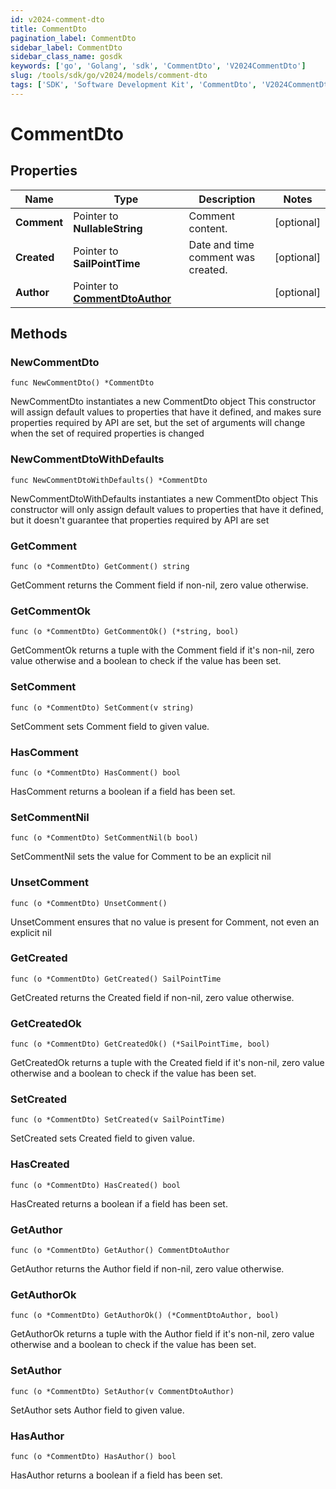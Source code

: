 ```yaml
---
id: v2024-comment-dto
title: CommentDto
pagination_label: CommentDto
sidebar_label: CommentDto
sidebar_class_name: gosdk
keywords: ['go', 'Golang', 'sdk', 'CommentDto', 'V2024CommentDto'] 
slug: /tools/sdk/go/v2024/models/comment-dto
tags: ['SDK', 'Software Development Kit', 'CommentDto', 'V2024CommentDto']
---
```


# CommentDto

## Properties

Name | Type | Description | Notes
------------ | ------------- | ------------- | -------------
**Comment** | Pointer to **NullableString** | Comment content. | [optional] 
**Created** | Pointer to **SailPointTime** | Date and time comment was created. | [optional] 
**Author** | Pointer to [**CommentDtoAuthor**](comment-dto-author) |  | [optional] 

## Methods

### NewCommentDto

`func NewCommentDto() *CommentDto`

NewCommentDto instantiates a new CommentDto object
This constructor will assign default values to properties that have it defined,
and makes sure properties required by API are set, but the set of arguments
will change when the set of required properties is changed

### NewCommentDtoWithDefaults

`func NewCommentDtoWithDefaults() *CommentDto`

NewCommentDtoWithDefaults instantiates a new CommentDto object
This constructor will only assign default values to properties that have it defined,
but it doesn't guarantee that properties required by API are set

### GetComment

`func (o *CommentDto) GetComment() string`

GetComment returns the Comment field if non-nil, zero value otherwise.

### GetCommentOk

`func (o *CommentDto) GetCommentOk() (*string, bool)`

GetCommentOk returns a tuple with the Comment field if it's non-nil, zero value otherwise
and a boolean to check if the value has been set.

### SetComment

`func (o *CommentDto) SetComment(v string)`

SetComment sets Comment field to given value.

### HasComment

`func (o *CommentDto) HasComment() bool`

HasComment returns a boolean if a field has been set.

### SetCommentNil

`func (o *CommentDto) SetCommentNil(b bool)`

 SetCommentNil sets the value for Comment to be an explicit nil

### UnsetComment
`func (o *CommentDto) UnsetComment()`

UnsetComment ensures that no value is present for Comment, not even an explicit nil
### GetCreated

`func (o *CommentDto) GetCreated() SailPointTime`

GetCreated returns the Created field if non-nil, zero value otherwise.

### GetCreatedOk

`func (o *CommentDto) GetCreatedOk() (*SailPointTime, bool)`

GetCreatedOk returns a tuple with the Created field if it's non-nil, zero value otherwise
and a boolean to check if the value has been set.

### SetCreated

`func (o *CommentDto) SetCreated(v SailPointTime)`

SetCreated sets Created field to given value.

### HasCreated

`func (o *CommentDto) HasCreated() bool`

HasCreated returns a boolean if a field has been set.

### GetAuthor

`func (o *CommentDto) GetAuthor() CommentDtoAuthor`

GetAuthor returns the Author field if non-nil, zero value otherwise.

### GetAuthorOk

`func (o *CommentDto) GetAuthorOk() (*CommentDtoAuthor, bool)`

GetAuthorOk returns a tuple with the Author field if it's non-nil, zero value otherwise
and a boolean to check if the value has been set.

### SetAuthor

`func (o *CommentDto) SetAuthor(v CommentDtoAuthor)`

SetAuthor sets Author field to given value.

### HasAuthor

`func (o *CommentDto) HasAuthor() bool`

HasAuthor returns a boolean if a field has been set.


